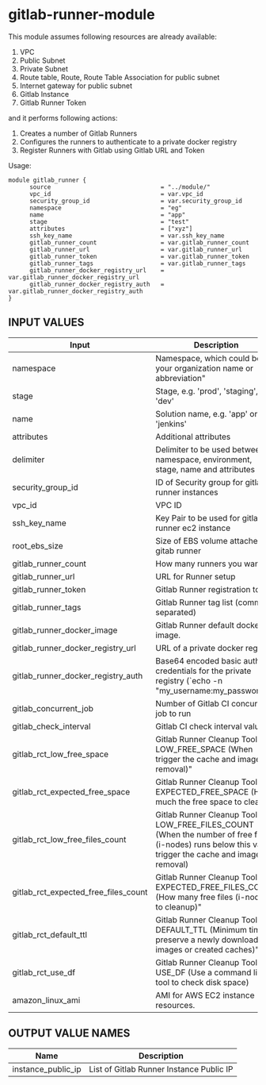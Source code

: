 # gitlab-runner-module

This module assumes following resources are already available:
1. VPC
2. Public Subnet
3. Private Subnet
4. Route table, Route, Route Table Association for public subnet
5. Internet gateway for public subnet
6. Gitlab Instance
7. Gitlab Runner Token

and it performs following actions:
1. Creates a number of Gitlab Runners
2. Configures the runners to authenticate to a private docker registry
3. Register Runners with Gitlab using Gitlab URL and Token

Usage:
```
module gitlab_runner {
      source                               = "../module/"
      vpc_id                               = var.vpc_id
      security_group_id                    = var.security_group_id
      namespace                            = "eg"
      name                                 = "app"
      stage                                = "test"
      attributes                           = ["xyz"]
      ssh_key_name                         = var.ssh_key_name
      gitlab_runner_count                  = var.gitlab_runner_count
      gitlab_runner_url                    = var.gitlab_runner_url
      gitlab_runner_token                  = var.gitlab_runner_token
      gitlab_runner_tags                   = var.gitlab_runner_tags
      gitlab_runner_docker_registry_url    = var.gitlab_runner_docker_registry_url
      gitlab_runner_docker_registry_auth   = var.gitlab_runner_docker_registry_auth
}
```

## INPUT VALUES

| Input                                | Description                                                                                                                                           | Type    | Default                  | Required |
| -------------------------------------| ------------------------------------------------------------------------------------------------------------------------------------------------------| --------|--------------------------|----------|
| namespace                            | Namespace, which could be your organization name or abbreviation"                                                                                     | `string`| ""                       | yes      |
| stage                                | Stage, e.g. 'prod', 'staging', 'dev'                                                                                                                  | `string`| ""                       | yes      |
| name                                 | Solution name, e.g. 'app' or 'jenkins'                                                                                                                | `string`| ""                       | yes      |
| attributes                           | Additional attributes                                                                                                                                 | `list`  | `<list>`                 | no       |           
| delimiter                            | Delimiter to be used between namespace, environment, stage, name and attributes                                                                       | `string`| "-"                      | no       |
| security_group_id                    | ID of Security group for gitlab runner instances                                                                                                      | `string`| ""                       | yes      |
| vpc_id                               | VPC ID                                                                                                                                                | `string`| ""                       | yes      |
| ssh_key_name                         | Key Pair to be used for gitlab-runner ec2 instance                                                                                                    | `string`| ""                       | yes      |
| root_ebs_size                        | Size of EBS volume attached to gitab runner                                                                                                           | `number`| `32`                     | no       |
| gitlab_runner_count                  | How many runners you want?                                                                                                                            | `number`| `2`                      | no       |
| gitlab_runner_url                    | URL for Runner setup                                                                                                                                  | `string`| ""                       | yes      |
| gitlab_runner_token                  | Gitlab Runner registration token                                                                                                                      | `string`| ""                       | yes      |
| gitlab_runner_tags                   | Gitlab Runner tag list (comma separated)                                                                                                              | `string`| ""                       | yes      |
| gitlab_runner_docker_image           | Gitlab Runner default docker image.                                                                                                                   | `string`| `alpine:3.9`             | no       |
| gitlab_runner_docker_registry_url    | URL of a private docker registry.                                                                                                                     | `string`| ""                       | no       |
| gitlab_runner_docker_registry_auth   | Base64 encoded basic auth credentials for the private registry (`echo -n "my_username:my_password" | base64`).                                        | `string`| ""                       | no       |
| gitlab_concurrent_job                | Number of Gitlab CI concurrent job to run                                                                                                             | `string`| `"4"`                    | no       |
| gitlab_check_interval                | Gitlab CI check interval value                                                                                                                        | `string`| `"0"`                    | no       |
| gitlab_rct_low_free_space            | Gitlab Runner Cleanup Tool - LOW_FREE_SPACE (When trigger the cache and image removal)"                                                               | `string`| `"8G"`                   | no       |
| gitlab_rct_expected_free_space       | Gitlab Runner Cleanup Tool - EXPECTED_FREE_SPACE (How much the free space to cleanup)                                                                 | `string`| `"10G"`                  | no       |
| gitlab_rct_low_free_files_count      | Gitlab Runner Cleanup Tool - LOW_FREE_FILES_COUNT (When the number of free files (i-nodes) runs below this value trigger the cache and image removal) | `string`| `"1048576"`              | no       |
| gitlab_rct_expected_free_files_count | Gitlab Runner Cleanup Tool - EXPECTED_FREE_FILES_COUNT (How many free files (i-nodes) to cleanup)"                                                    | `string`| `"1572864"`              | no       |
| gitlab_rct_default_ttl               | Gitlab Runner Cleanup Tool - DEFAULT_TTL (Minimum time to preserve a newly downloaded images or created caches)"                                      | `string`| `"1m"`                   | no       |
| gitlab_rct_use_df                    | Gitlab Runner Cleanup Tool - USE_DF (Use a command line df tool to check disk space)                                                                  | `string`| `"1"`                    | no       |
| amazon_linux_ami                     | AMI for AWS EC2 instance resources.                                                                                                                   | `string`| `"ami-0ff8a91507f77f867"`| no       |

## OUTPUT VALUE NAMES

| Name                              | Description                                   | 
| ----------------------------------| ----------------------------------------------| 
| instance_public_ip                | List of Gitlab Runner Instance   Public IP    | 